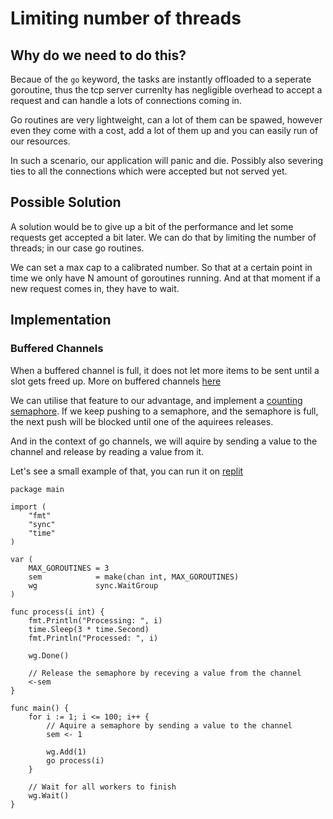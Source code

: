 # Limiting number of threads

## Why do we need to do this?

Becaue of the `go` keyword, the tasks are instantly offloaded to a seperate goroutine, thus the tcp server currenlty has negligible overhead to accept a request and can handle a lots of connections coming in. 

Go routines are very lightweight, can a lot of them can be spawed, however even they come with a cost, add a lot of them up and you can easily run of our resources. 

In such a scenario, our application will panic and die. Possibly also severing ties to all the connections which were accepted but not served yet. 

## Possible Solution

A solution would be to give up a bit of the performance and let some requests get accepted a bit later. We can do that by limiting the number of threads; in our case go routines. 

We can set a max cap to a calibrated number. So that  at a certain point in time we only have N amount of goroutines running. And at that moment if a new request comes in, they have to wait.


## Implementation

### Buffered Channels

When a buffered channel is full, it does not let more items to be sent until a slot gets freed up.
More on buffered channels [here](https://www.geeksforgeeks.org/buffered-channel-in-golang/)

We can utilise that feature to our advantage, and implement a [counting semaphore](https://www.geeksforgeeks.org/semaphores-in-process-synchronization/). If we keep pushing to a semaphore, and the semaphore is full, the next push will be blocked until one of the aquirees releases. 

And in the context of go channels, we will aquire by sending a value to the channel and release by reading a value from it.

Let's see a small example of that, you can run it on [replit](https://replit.com/@ShuvojitSarkar/BufferedChannel-as-a-Semaphore)

```
package main

import (
	"fmt"
	"sync"
	"time"
)

var (
	MAX_GOROUTINES = 3
	sem            = make(chan int, MAX_GOROUTINES)
	wg             sync.WaitGroup
)

func process(i int) {
	fmt.Println("Processing: ", i)
	time.Sleep(3 * time.Second)
	fmt.Println("Processed: ", i)

	wg.Done()

	// Release the semaphore by receving a value from the channel
	<-sem
}

func main() {
	for i := 1; i <= 100; i++ {
        // Aquire a semaphore by sending a value to the channel
		sem <- 1

		wg.Add(1)
		go process(i)
	}

	// Wait for all workers to finish
	wg.Wait()
}
```



